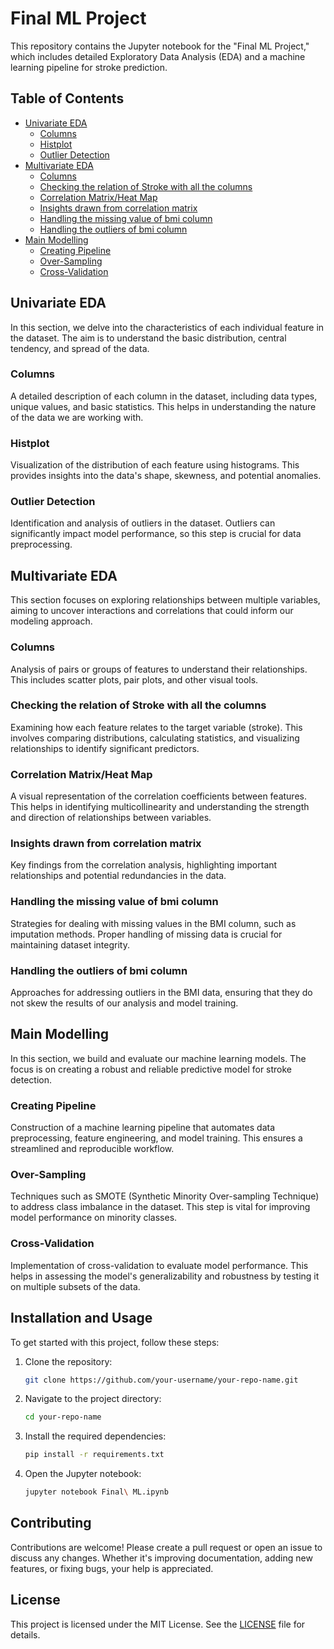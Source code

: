 # Final ML Project

This repository contains the Jupyter notebook for the "Final ML Project," which includes detailed Exploratory Data Analysis (EDA) and a machine learning pipeline for stroke prediction.

## Table of Contents
- [Univariate EDA](#univariate-eda)
  - [Columns](#columns-1)
  - [Histplot](#histplot)
  - [Outlier Detection](#outlier-detection)
- [Multivariate EDA](#multivariate-eda)
  - [Columns](#columns-2)
  - [Checking the relation of Stroke with all the columns](#checking-the-relation-of-stroke-with-all-the-columns)
  - [Correlation Matrix/Heat Map](#correlation-matrix-heat-map)
  - [Insights drawn from correlation matrix](#insights-drawn-from-correlation-matrix)
  - [Handling the missing value of bmi column](#handling-the-missing-value-of-bmi-column)
  - [Handling the outliers of bmi column](#handling-the-outliers-of-bmi-column)
- [Main Modelling](#main-modelling)
  - [Creating Pipeline](#creating-pipeline)
  - [Over-Sampling](#over-sampling)
  - [Cross-Validation](#cross-validation)
  
## Univariate EDA

In this section, we delve into the characteristics of each individual feature in the dataset. The aim is to understand the basic distribution, central tendency, and spread of the data.

### Columns
A detailed description of each column in the dataset, including data types, unique values, and basic statistics. This helps in understanding the nature of the data we are working with.

### Histplot
Visualization of the distribution of each feature using histograms. This provides insights into the data's shape, skewness, and potential anomalies.

### Outlier Detection
Identification and analysis of outliers in the dataset. Outliers can significantly impact model performance, so this step is crucial for data preprocessing.

## Multivariate EDA

This section focuses on exploring relationships between multiple variables, aiming to uncover interactions and correlations that could inform our modeling approach.

### Columns
Analysis of pairs or groups of features to understand their relationships. This includes scatter plots, pair plots, and other visual tools.

### Checking the relation of Stroke with all the columns
Examining how each feature relates to the target variable (stroke). This involves comparing distributions, calculating statistics, and visualizing relationships to identify significant predictors.

### Correlation Matrix/Heat Map
A visual representation of the correlation coefficients between features. This helps in identifying multicollinearity and understanding the strength and direction of relationships between variables.

### Insights drawn from correlation matrix
Key findings from the correlation analysis, highlighting important relationships and potential redundancies in the data.

### Handling the missing value of bmi column
Strategies for dealing with missing values in the BMI column, such as imputation methods. Proper handling of missing data is crucial for maintaining dataset integrity.

### Handling the outliers of bmi column
Approaches for addressing outliers in the BMI data, ensuring that they do not skew the results of our analysis and model training.

## Main Modelling

In this section, we build and evaluate our machine learning models. The focus is on creating a robust and reliable predictive model for stroke detection.

### Creating Pipeline
Construction of a machine learning pipeline that automates data preprocessing, feature engineering, and model training. This ensures a streamlined and reproducible workflow.

### Over-Sampling
Techniques such as SMOTE (Synthetic Minority Over-sampling Technique) to address class imbalance in the dataset. This step is vital for improving model performance on minority classes.

### Cross-Validation
Implementation of cross-validation to evaluate model performance. This helps in assessing the model's generalizability and robustness by testing it on multiple subsets of the data.

## Installation and Usage

To get started with this project, follow these steps:

1. Clone the repository:
    ```bash
    git clone https://github.com/your-username/your-repo-name.git
    ```
2. Navigate to the project directory:
    ```bash
    cd your-repo-name
    ```
3. Install the required dependencies:
    ```bash
    pip install -r requirements.txt
    ```
4. Open the Jupyter notebook:
    ```bash
    jupyter notebook Final\ ML.ipynb
    ```

## Contributing

Contributions are welcome! Please create a pull request or open an issue to discuss any changes. Whether it's improving documentation, adding new features, or fixing bugs, your help is appreciated.

## License

This project is licensed under the MIT License. See the [LICENSE](LICENSE) file for details.
